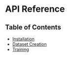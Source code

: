 # API Reference

## Table of Contents

- [Installation](../installation.md)
- [Dataset Creation](data_creation.md)
- [Training](training.md)